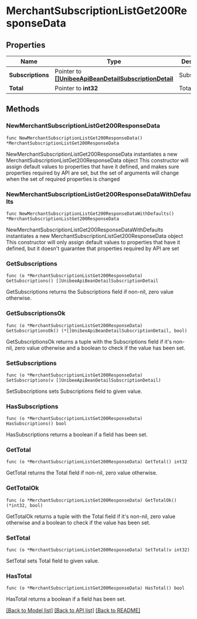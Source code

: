 # MerchantSubscriptionListGet200ResponseData

## Properties

Name | Type | Description | Notes
------------ | ------------- | ------------- | -------------
**Subscriptions** | Pointer to [**[]UnibeeApiBeanDetailSubscriptionDetail**](UnibeeApiBeanDetailSubscriptionDetail.md) | Subscriptions | [optional] 
**Total** | Pointer to **int32** | Total | [optional] 

## Methods

### NewMerchantSubscriptionListGet200ResponseData

`func NewMerchantSubscriptionListGet200ResponseData() *MerchantSubscriptionListGet200ResponseData`

NewMerchantSubscriptionListGet200ResponseData instantiates a new MerchantSubscriptionListGet200ResponseData object
This constructor will assign default values to properties that have it defined,
and makes sure properties required by API are set, but the set of arguments
will change when the set of required properties is changed

### NewMerchantSubscriptionListGet200ResponseDataWithDefaults

`func NewMerchantSubscriptionListGet200ResponseDataWithDefaults() *MerchantSubscriptionListGet200ResponseData`

NewMerchantSubscriptionListGet200ResponseDataWithDefaults instantiates a new MerchantSubscriptionListGet200ResponseData object
This constructor will only assign default values to properties that have it defined,
but it doesn't guarantee that properties required by API are set

### GetSubscriptions

`func (o *MerchantSubscriptionListGet200ResponseData) GetSubscriptions() []UnibeeApiBeanDetailSubscriptionDetail`

GetSubscriptions returns the Subscriptions field if non-nil, zero value otherwise.

### GetSubscriptionsOk

`func (o *MerchantSubscriptionListGet200ResponseData) GetSubscriptionsOk() (*[]UnibeeApiBeanDetailSubscriptionDetail, bool)`

GetSubscriptionsOk returns a tuple with the Subscriptions field if it's non-nil, zero value otherwise
and a boolean to check if the value has been set.

### SetSubscriptions

`func (o *MerchantSubscriptionListGet200ResponseData) SetSubscriptions(v []UnibeeApiBeanDetailSubscriptionDetail)`

SetSubscriptions sets Subscriptions field to given value.

### HasSubscriptions

`func (o *MerchantSubscriptionListGet200ResponseData) HasSubscriptions() bool`

HasSubscriptions returns a boolean if a field has been set.

### GetTotal

`func (o *MerchantSubscriptionListGet200ResponseData) GetTotal() int32`

GetTotal returns the Total field if non-nil, zero value otherwise.

### GetTotalOk

`func (o *MerchantSubscriptionListGet200ResponseData) GetTotalOk() (*int32, bool)`

GetTotalOk returns a tuple with the Total field if it's non-nil, zero value otherwise
and a boolean to check if the value has been set.

### SetTotal

`func (o *MerchantSubscriptionListGet200ResponseData) SetTotal(v int32)`

SetTotal sets Total field to given value.

### HasTotal

`func (o *MerchantSubscriptionListGet200ResponseData) HasTotal() bool`

HasTotal returns a boolean if a field has been set.


[[Back to Model list]](../README.md#documentation-for-models) [[Back to API list]](../README.md#documentation-for-api-endpoints) [[Back to README]](../README.md)


